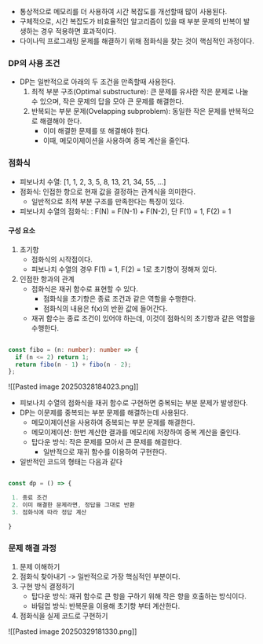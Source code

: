 - 통상적으로 메모리를 더 사용하여 시간 복잡도를 개선할때 많이 사용된다.
- 구체적으로, 시간 복잡도가 비효율적인 알고리즘이 있을 때 부분 문제의 반복이 발생하는 경우 적용하면 효과적이다.
- 다이나믹 프로그래밍 문제를 해결하기 위해 점화식을 찾는 것이 핵심적인 과정이다.

### DP의 사용 조건

- DP는 일반적으로 아래의 두 조건을 만족할때 사용한다.
	1. 최적 부분 구조(Optimal substructure): 큰 문제를 유사한 작은 문제로 나눌 수 있으며, 작은 문제의 답을 모아 큰 문제를 해결한다.
	2. 반복되는 부분 문제(Ovelapping subproblem): 동일한 작은 문제를 반복적으로 해결해야 한다.
		- 이미 해결한 문제를 또 해결해야 한다.
		- 이때, 메모이제이션을 사용하여 중복 계산을 줄인다.
### 점화식

- 피보나치 수열: [1, 1, 2, 3, 5, 8, 13, 21, 34, 55, ...]
- 점화식: 인접한 항으로 현재 값을 결정하는 관계식을 의미한다.
	- 일반적으로 최적 부분 구조를 만족한다는 특징이 있다.
- 피보나치 수열의 점화식: : F(N) = F(N-1) + F(N-2), 단 F(1) = 1, F(2) = 1

#### 구성 요소

1. 초기항
	- 점화식의 시작점이다.
	- 피보나치 수열의 경우 F(1) = 1, F(2) = 1로 초기항이 정해져 있다.
2. 인접한 항과의 관계
	- 점화식은 재귀 함수로 표현할 수 있다.
		- 점화식을 초기항은 종료 조건과 같은 역할을 수행한다.
		- 점화식의 내용은 f(x)의 반환 값에 들어간다.
	- 재귀 함수는 종료 조건이 있어야 하는데, 이것이 점화식의 초기항과 같은 역할을 수행한다.

```ts

const fibo = (n: number): number => {
  if (n <= 2) return 1;
  return fibo(n - 1) + fibo(n - 2);
};

```

![[Pasted image 20250328184023.png]]

- 피보나치 수열의 점화식을 재귀 함수로 구현하면 중복되는 부분 문제가 발생한다.
- DP는 이문제를 중복되는 부분 문제를 해결하는데 사용된다.
	- 메모이제이션을 사용하여 중복되는 부분 문제를 해결한다.
	- 메모이제이션: 한번 계산한 결과를 메모리에 저장하여 중복 계산을 줄인다.
	- 탑다운 방식: 작은 문제를 모아서 큰 문제를 해결한다.
		- 일반적으로 재귀 함수를 이용하여 구현한다.
- 일반적인 코드의 형태는 다음과 같다

```ts

const dp = () => {

 1. 종료 조건
 2. 이미 해결한 문제라면, 정답을 그대로 반환
 3. 점화식에 따라 정답 계산

}
```

### 문제 해결 과정

1. 문제 이해하기
2. 점화식 찾아내기 -> 일반적으로 가장 핵심적인 부분이다.
3. 구현 방식 결정하기
	- 탑다운 방식: 재귀 함수로 큰 항을 구하기 위해 작은 항을 호출하는 방식이다.
	- 바텀업 방식: 반복문을 이용해 초기항 부터 계산한다.
4. 점화식을 실제 코드로 구현하기

![[Pasted image 20250329181330.png]]